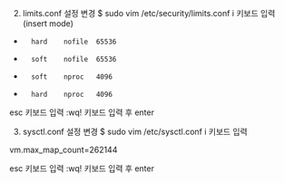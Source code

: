 2. limits.conf 설정 변경
$ sudo vim /etc/security/limits.conf
i 키보드 입력(insert mode)

*       hard    nofile  65536
*       soft    nofile  65536
*       soft    nproc   4096
*       hard    nproc   4096
esc 키보드 입력 :wq! 키보드 입력 후 enter

3. sysctl.conf 설정 변경
$ sudo vim /etc/sysctl.conf
i 키보드 입력

vm.max_map_count=262144

esc 키보드 입력 :wq! 키보드 입력 후 enter

